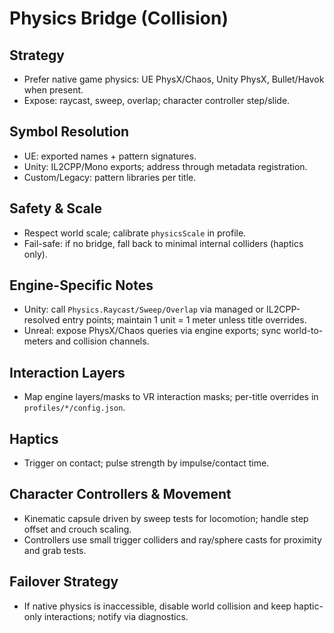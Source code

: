 # Physics Bridge (Collision)

## Strategy
- Prefer native game physics: UE PhysX/Chaos, Unity PhysX, Bullet/Havok when present.
- Expose: raycast, sweep, overlap; character controller step/slide.

## Symbol Resolution
- UE: exported names + pattern signatures.
- Unity: IL2CPP/Mono exports; address through metadata registration.
- Custom/Legacy: pattern libraries per title.

## Safety & Scale
- Respect world scale; calibrate `physicsScale` in profile.
- Fail-safe: if no bridge, fall back to minimal internal colliders (haptics only).

## Engine-Specific Notes
- Unity: call `Physics.Raycast/Sweep/Overlap` via managed or IL2CPP-resolved entry points; maintain 1 unit = 1 meter unless title overrides.
- Unreal: expose PhysX/Chaos queries via engine exports; sync world-to-meters and collision channels.

## Interaction Layers
- Map engine layers/masks to VR interaction masks; per-title overrides in `profiles/*/config.json`.

## Haptics
- Trigger on contact; pulse strength by impulse/contact time.

## Character Controllers & Movement
- Kinematic capsule driven by sweep tests for locomotion; handle step offset and crouch scaling.
- Controllers use small trigger colliders and ray/sphere casts for proximity and grab tests.

## Failover Strategy
- If native physics is inaccessible, disable world collision and keep haptic-only interactions; notify via diagnostics.

